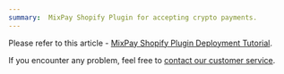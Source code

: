 ```yaml
---
summary:  MixPay Shopify Plugin for accepting crypto payments.
---
```


Please refer to this article - [MixPay Shopify Plugin Deployment Tutorial](https://help.mixpay.me/en_US/plugins/mixpay-shopify-plugin-deployment-tutorial).

If you encounter any problem, feel free to [contact our customer service](https://developers.mixpay.me/guides/contact-customer-service).

